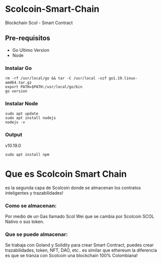 # Scolcoin-Smart-Chain
Blockchain Scol - Smart Contract

## Pre-requisitos
-  Go Ultimo Version
- Node

### Instalar Go
```
rm -rf /usr/local/go && tar -C /usr/local -xzf go1.19.linux-amd64.tar.gz
export PATH=$PATH:/usr/local/go/bin
go version
```
### Instalar Node
```
sudo apt update
sudo apt install nodejs
nodejs -v
```

### Output
v10.19.0

`sudo apt install npm`

# Que es Scolcoin Smart Chain
es la segunda capa de Scolcoin donde se almacenan los contratos inteligentes y trazabilidades!

### Como se almacenan:
Por medio de un Gas llamado Scol Wei que se cambia por Scolcoin SCOL Nativo o sus token.

### Que se puede almacenar:
Se trabaja con Goland y Solidity para crear Smart Contract, puedes crear trazabilidades, token, NFT, DAO, etc.. es similar que ethereum la diferencia es que se tranza con Scolcoin una blockchain 100% Colombiana!
